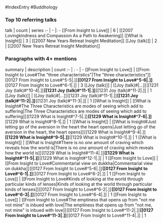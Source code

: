 #IndexEntry #Buddhology

### Top 10 referring talks
talk | count | series
:- | - |: -
[[From Insight to Love]] | 6 | [[2007 Lovingkindness and Compassion As a Path to Awakening]]
[[What is Insight]] | 3 | [[2007 New Years Retreat Insight Meditation]]
[[Joy (talk)]] | 2 | [[2007 New Years Retreat Insight Meditation]]

### Paragraphs with 4+ mentions
summary | description | count
:- | : - | -
[[From Insight to Love]] | [[From Insight to Love#The "three characteristics"\|The "three characteristics"]] [[0127 From Insight to Love#^5-5\|.]] **[[0127 From Insight to Love#^5-6\|.]]** [[0127 From Insight to Love#^6-1\|.]] | 3
[[Joy (talk)]] | [[Joy (talk)#\|...]] [[1231 Joy (talk)#^10-4\|.]] **[[1231 Joy (talk)#^11-1\|.]]** [[1231 Joy (talk)#^11-2\|.]] | 1
[[Joy (talk)]] | [[Joy (talk)#\|...]] [[1231 Joy (talk)#^11-1\|.]] **[[1231 Joy (talk)#^11-2\|.]]** [[1231 Joy (talk)#^11-3\|.]] | 1
[[What is Insight]] | [[What is Insight#The Three Characteristics are modes of seeing which add to suffering\|The Three Characteristics are modes of seeing which add to suffering]] [[1229 What is Insight#^7-5\|.]] **[[1229 What is Insight#^7-6\|.]]** [[1229 What is Insight#^8-1\|.]] | 1
[[What is Insight]] | [[What is Insight#Just letting go of the aversion in the heart the heart opens\|Just letting go of the aversion in the heart, the heart opens]] [[1229 What is Insight#^9-4\|.]] **[[1229 What is Insight#^9-5\|.]]** [[1229 What is Insight#^10-1\|.]] | 1
[[What is Insight]] | [[What is Insight#There is no _one_ amount of craving which reveals how the world is\|There is no _one_ amount of craving which reveals how the world is]] [[1229 What is Insight#^11-4\|.]] **[[1229 What is Insight#^11-5\|.]]** [[1229 What is Insight#^12-1\|.]] | 1
[[From Insight to Love]] | [[From Insight to Love#Commentarial view on dukkha\|Commentarial view on dukkha]] [[0127 From Insight to Love#^5-6\|.]] **[[0127 From Insight to Love#^6-1\|.]]** [[0127 From Insight to Love#^6-2\|.]] | 1
[[From Insight to Love]] | [[From Insight to Love#Kinds of looking at the world through particular kinds of lenses\|Kinds of looking at the world through particular kinds of lenses]] [[0127 From Insight to Love#^6-2\|.]] **[[0127 From Insight to Love#^6-3\|.]]** [[0127 From Insight to Love#^6-4\|.]] | 1
[[From Insight to Love]] | [[From Insight to Love#The emptiness that opens up from "not me not mine" is inbued with love\|The emptiness that opens up from "not me, not mine" is inbued with love]] [[0127 From Insight to Love#^11-2\|.]] **[[0127 From Insight to Love#^11-3\|.]]** [[0127 From Insight to Love#^11-4\|.]] | 1

